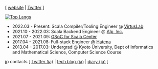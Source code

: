 [ [website](https://tanishiking.github.io/) | [Twitter](https://twitter.com/tanishiking25) ]

[![Top Langs](https://github-readme-stats.vercel.app/api/top-langs/?username=tanishiking&layout=compact)](https://github.com/anuraghazra/github-readme-stats)

- 2022.03 - Present: Scala Compiler/Tooling Engineer @ [VirtusLab](https://www.virtuslab.com/)
- 2021.10 - 2022.03: Scala Backend Engineer @ [Alp, Inc.](https://thealp.co.jp/)
- 2021.07 - 2021.09: [GSoC for Scala Center](https://github.com/tanishiking/gsoc-2021/blob/main/README.md)
- 2017.04 - 2021.08: Full-stack Engineer @ [Hatena](https://hatena.co.jp/)
- 2013.04 - 2017.03: Undergrad @ Kyoto University, Dept of Informatics and Mathematical Science, Computer Science Course

jp contacts [ [Twitter (ja)](https://twitter.com/tanishiking) | [tech blog (ja)](https://zenn.dev/tanishiking) | [diary (ja)](https://tanishiking24.hatenablog.com/) ]



